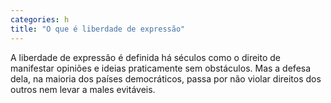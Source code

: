 ```yaml
---
categories: h
title: "O que é liberdade de expressão"
---
```

A liberdade de expressão é definida há séculos como o direito de manifestar opiniões e ideias praticamente sem obstáculos. Mas a defesa dela, na maioria dos países democráticos, passa por não violar direitos dos outros nem levar a males evitáveis.